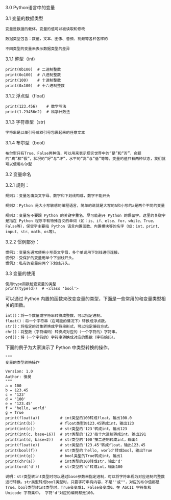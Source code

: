 3.0 Python语言中的变量

3.1 变量的数据类型

    变量是数据的载体，变量的值可以被读取和修改

    数据类型包含：数值，文本、图像、音频、视频等各种各样的

    不同类型的变量来表示数据类型的差异

3.1.1   整型（int)

    print(0b100)  # 二进制整数
    print(0o100)  # 八进制整数
    print(100)    # 十进制整数
    print(0x100)  # 十六进制整数

3.1.2   浮点型（float)

    print(123.456)    # 数学写法
    print(1.23456e2)  # 科学计数法

3.1.3   字符串型（str)

    字符串是以单引号或双引号包裹起来的任意文本

3.1.4   布尔型（bool）

    布尔型只有True、False两种值，可以用来表示现实世界中的“是”和“否”，命题的“真”和“假”，状况的“好”与“坏”，水平的“高”与“低”等等。变量的值只有两种状态，我们就可以使用布尔型

3.2 变量命名

3.2.1 规则：

    规则1：变量名由英文字母、数字和下划线构成，数字不能开头

    规则2：Python 是大小写敏感的编程语言，简单的说就是大写的A和小写的a是两个不同的变量
    
    规则3：变量名不要跟 Python 的关键字重名，尽可能避开 Python 的保留字。这里的关键字是指在 Python 程序中有特殊含义的单词（如：is、if、else、for、while、True、False等），保留字主要指 Python 语言内置函数、内置模块等的名字（如：int、print、input、str、math、os等）。

3.2.2 惯例部分：

    惯例1：变量名通常使用小写英文字母，多个单词用下划线进行连接。
    惯例2：受保护的变量用单个下划线开头。
    惯例3：私有的变量用两个下划线开头。

3.3 变量的使用
    
    使用type函数检查变量的类型
    print(type(d))  # <class 'bool'>

可以通过 Python 内置的函数来改变变量的类型，下面是一些常用的和变量类型相关的函数。

    int()：将一个数值或字符串转换成整数，可以指定进制。
    float()：将一个字符串（在可能的情况下）转换成浮点数。
    str()：将指定的对象转换成字符串形式，可以指定编码方式。
    chr()：将整数（字符编码）转换成对应的（一个字符的）字符串。
    ord()：将（一个字符的）字符串转换成对应的整数（字符编码）。

下面的例子为大家演示了 Python 中类型转换的操作。
    
    """
    变量的类型转换操作
    
    Version: 1.0
    Author: 骆昊
    """
    a = 100
    b = 123.45
    c = '123'
    d = '100'
    e = '123.45'
    f = 'hello, world'
    g = True
    print(float(a))         # int类型的100转成float，输出100.0
    print(int(b))           # float类型的123.45转成int，输出123
    print(int(c))           # str类型的'123'转成int，输出123
    print(int(c, base=16))  # str类型的'123'按十六进制转成int，输出291
    print(int(d, base=2))   # str类型的'100'按二进制转成int，输出4
    print(float(e))         # str类型的'123.45'转成float，输出123.45
    print(bool(f))          # str类型的'hello, world'转成bool，输出True
    print(int(g))           # bool类型的True转成int，输出1
    print(chr(a))           # int类型的100转成str，输出'd'
    print(ord('d'))         # str类型的'd'转成int，输出100

    说明：str类型转int类型时可以通过base参数来指定进制，可以将字符串视为对应进制的整数进行转换。str类型转成bool类型时，只要字符串有内容，不是''或""，对应的布尔值都是True。bool类型转int类型时，True会变成1，False会变成0。在 ASCII 字符集和 Unicode 字符集中， 字符'd'对应的编码都是100。


